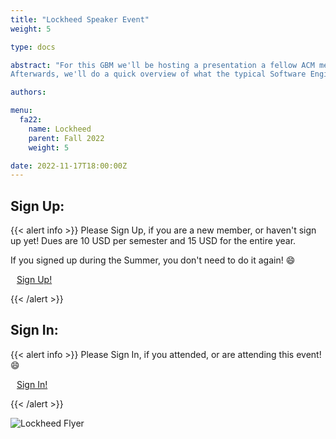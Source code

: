 ```yaml
---
title: "Lockheed Speaker Event"
weight: 5

type: docs

abstract: "For this GBM we'll be hosting a presentation a fellow ACM member who's currently working on the college recruitment team at Lockheed Martin. If you're interested in learning more about what interns / employees at one of the largest Defense companies in the country do, how their paid College Work Experience Program (CWEP) works, or what recruiters are looking for in internship applications, swing by The Tech Commons.
Afterwards, we'll do a quick overview of what the typical Software Engineering Intern hiring process looks like in terms of stages and offer QA as far as what you can expect!"

authors:

menu:
  fa22:
    name: Lockheed
    parent: Fall 2022
    weight: 5

date: 2022-11-17T18:00:00Z
---
```


## Sign Up:

{{< alert info >}}
Please Sign Up, if you are a new member, or haven't sign up yet! Dues are 10 USD per semester and 15 USD for the entire year.

If you signed up during the Summer, you don't need to do it again! :smile:

<a class="btn btn-light btn-lg" href="https://docs.google.com/forms/d/e/1FAIpQLSfqmXeAy4b7UEjSbcihRP5QRQCY5cWoRI-PHmdODYSy-elSqw/viewform" role="button">
<i class="fas fa-file-alt" style="padding-right: 10px;"></i>  Sign Up!</a>

{{< /alert >}}

## Sign In:

{{< alert info >}}
Please Sign In, if you attended, or are attending this event! :smile:

<a class="btn btn-light btn-lg" href="https://ucfacmw.org/sign-in" role="button">
<i class="fas fa-file-alt" style="padding-right: 10px;"></i>  Sign In!</a>

{{< /alert >}}

![Lockheed Flyer](/img/flyers/lockheed.png)